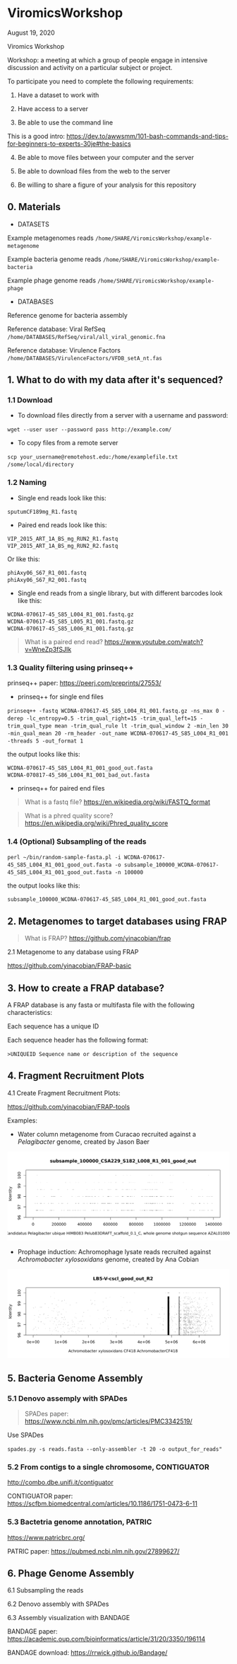 # ViromicsWorkshop

August 19, 2020

Viromics Workshop

Workshop: a meeting at which a group of people engage in intensive discussion and activity on a particular subject or project.

To participate you need to complete the following requirements: 

1) Have a dataset to work with 

2) Have access to a server

3) Be able to use the command line

This is a good intro:
https://dev.to/awwsmm/101-bash-commands-and-tips-for-beginners-to-experts-30je#the-basics

4) Be able to move files between your computer and the server

5) Be able to download files from the web to the server

6) Be willing to share a figure of your analysis for this repository

## 0. Materials

  * DATASETS
  
Example metagenomes reads
`/home/SHARE/ViromicsWorkshop/example-metagenome`

Example bacteria genome reads
`/home/SHARE/ViromicsWorkshop/example-bacteria`

Example phage genome reads
`/home/SHARE/ViromicsWorkshop/example-phage`

  * DATABASES

Reference genome for bacteria assembly

Reference database: Viral RefSeq 
`/home/DATABASES/RefSeq/viral/all_viral_genomic.fna`

Reference database: Virulence Factors
`/home/DATABASES/VirulenceFactors/VFDB_setA_nt.fas`

## 1. What to do with my data after it's sequenced?

### 1.1 Download

  * To download files directly from a server with a username and password:

`wget --user user --password pass http://example.com/`

  * To copy files from a remote server
  
 `scp your_username@remotehost.edu:/home/examplefile.txt /some/local/directory`

### 1.2 Naming

  * Single end reads look like this:
```
sputumCF189mg_R1.fastq
```
  
  * Paired end reads look like this:
```
VIP_2015_ART_1A_BS_mg_RUN2_R1.fastq 
VIP_2015_ART_1A_BS_mg_RUN2_R2.fastq
```
  Or like this:
  
```
phiAxy06_S67_R1_001.fastq
phiAxy06_S67_R2_001.fastq
```

  * Single end reads from a single library, but with different barcodes look like this:
```
WCDNA-070617-45_S85_L004_R1_001.fastq.gz
WCDNA-070617-45_S85_L005_R1_001.fastq.gz
WCDNA-070617-45_S85_L006_R1_001.fastq.gz
```

> What is a paired end read? https://www.youtube.com/watch?v=WneZp3fSJIk

### 1.3 Quality filtering using prinseq++

prinseq++ paper: https://peerj.com/preprints/27553/

  * prinseq++ for single end files
  
`prinseq++ -fastq WCDNA-070617-45_S85_L004_R1_001.fastq.gz -ns_max 0 -derep -lc_entropy=0.5 -trim_qual_right=15 -trim_qual_left=15 -trim_qual_type mean -trim_qual_rule lt -trim_qual_window 2 -min_len 30 -min_qual_mean 20 -rm_header -out_name WCDNA-070617-45_S85_L004_R1_001 -threads 5 -out_format 1`

the output looks like this:

```
WCDNA-070617-45_S85_L004_R1_001_good_out.fasta
WCDNA-070817-45_S86_L004_R1_001_bad_out.fasta
```

  * prinseq++ for paired end files
  
> What is a fastq file? https://en.wikipedia.org/wiki/FASTQ_format

> What is a phred quality score? https://en.wikipedia.org/wiki/Phred_quality_score

### 1.4 (Optional) Subsampling of the reads

`perl ~/bin/random-sample-fasta.pl -i WCDNA-070617-45_S85_L004_R1_001_good_out.fasta -o subsample_100000_WCDNA-070617-45_S85_L004_R1_001_good_out.fasta -n 100000`

the output looks like this:

```
subsample_100000_WCDNA-070617-45_S85_L004_R1_001_good_out.fasta
```
## 2. Metagenomes to target databases using FRAP

> What is FRAP? https://github.com/yinacobian/frap

2.1 Metagenome to any database using FRAP 

https://github.com/yinacobian/FRAP-basic


## 3. How to create a FRAP database?

A FRAP database is any fasta or multifasta file with the following characteristics:

Each sequence has a unique ID

Each sequence header has the following format:

`>UNIQUEID Sequence name or description of the sequence`


## 4. Fragment Recruitment Plots 

4.1 Create Fragment Recruitment Plots: 

https://github.com/yinacobian/FRAP-tools

Examples:

  * Water column metagenome from Curacao recruited against a *Pelagibacter* genome, created by Jason Baer

![Palegibacter!](fragplot_subsample_100000_CSA229_S182_L008_R1_001_good_out_AZAL01000001.1.png)

  * Prophage induction: Achromophage lysate reads recruited against *Achromobacter xylosoxidans* genome, created by Ana Cobian
  
![Prophage](fragplot_LB5-V-cscl_good_out_R2_AchromobacterCF418.png)

## 5. Bacteria Genome Assembly

### 5.1 Denovo assemply with SPADes

> SPADes paper: https://www.ncbi.nlm.nih.gov/pmc/articles/PMC3342519/

Use SPADes

`spades.py -s reads.fasta --only-assembler -t 20 -o output_for_reads"`

### 5.2 From contigs to a single chromosome, CONTIGUATOR

http://combo.dbe.unifi.it/contiguator

CONTIGUATOR paper: https://scfbm.biomedcentral.com/articles/10.1186/1751-0473-6-11

### 5.3 Bactetria genome annotation, PATRIC

https://www.patricbrc.org/

PATRIC paper: https://pubmed.ncbi.nlm.nih.gov/27899627/

## 6. Phage Genome Assembly 

6.1 Subsampling the reads

6.2 Denovo assembly with SPADes

6.3 Assembly visualization with BANDAGE

BANDAGE paper: https://academic.oup.com/bioinformatics/article/31/20/3350/196114

BANDAGE download: https://rrwick.github.io/Bandage/


